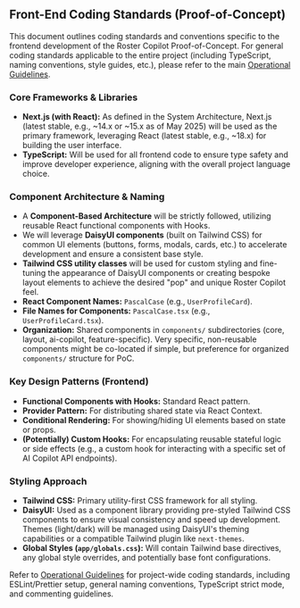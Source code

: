 ## Front-End Coding Standards (Proof-of-Concept)

This document outlines coding standards and conventions specific to the frontend development of the Roster Copilot Proof-of-Concept. For general coding standards applicable to the entire project (including TypeScript, naming conventions, style guides, etc.), please refer to the main [Operational Guidelines](./operational-guidelines.md).

### Core Frameworks & Libraries
*   **Next.js (with React):** As defined in the System Architecture, Next.js (latest stable, e.g., ~14.x or ~15.x as of May 2025) will be used as the primary framework, leveraging React (latest stable, e.g., ~18.x) for building the user interface.
*   **TypeScript:** Will be used for all frontend code to ensure type safety and improve developer experience, aligning with the overall project language choice.

### Component Architecture & Naming
*   A **Component-Based Architecture** will be strictly followed, utilizing reusable React functional components with Hooks.
*   We will leverage **DaisyUI components** (built on Tailwind CSS) for common UI elements (buttons, forms, modals, cards, etc.) to accelerate development and ensure a consistent base style.
*   **Tailwind CSS utility classes** will be used for custom styling and fine-tuning the appearance of DaisyUI components or creating bespoke layout elements to achieve the desired "pop" and unique Roster Copilot feel.
*   **React Component Names:** `PascalCase` (e.g., `UserProfileCard`).
*   **File Names for Components:** `PascalCase.tsx` (e.g., `UserProfileCard.tsx`).
*   **Organization:** Shared components in `components/` subdirectories (core, layout, ai-copilot, feature-specific). Very specific, non-reusable components might be co-located if simple, but preference for organized `components/` structure for PoC.

### Key Design Patterns (Frontend)
*   **Functional Components with Hooks:** Standard React pattern.
*   **Provider Pattern:** For distributing shared state via React Context.
*   **Conditional Rendering:** For showing/hiding UI elements based on state or props.
*   **(Potentially) Custom Hooks:** For encapsulating reusable stateful logic or side effects (e.g., a custom hook for interacting with a specific set of AI Copilot API endpoints).

### Styling Approach
*   **Tailwind CSS:** Primary utility-first CSS framework for all styling.
*   **DaisyUI:** Used as a component library providing pre-styled Tailwind CSS components to ensure visual consistency and speed up development. Themes (light/dark) will be managed using DaisyUI's theming capabilities or a compatible Tailwind plugin like `next-themes`.
*   **Global Styles (`app/globals.css`):** Will contain Tailwind base directives, any global style overrides, and potentially base font configurations.

Refer to [Operational Guidelines](./operational-guidelines.md) for project-wide coding standards, including ESLint/Prettier setup, general naming conventions, TypeScript strict mode, and commenting guidelines.